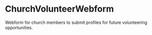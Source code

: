 # ChurchVolunteerWebform
Webform for church members to submit profiles for future volunteering opportunities.
